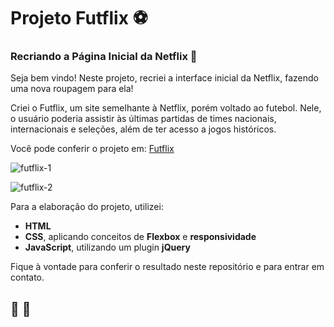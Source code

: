 # Projeto Futflix :soccer:

### Recriando a Página Inicial da Netflix :cinema:

Seja bem vindo! Neste projeto, recriei a interface inicial da Netflix, fazendo uma nova roupagem para ela!

Criei o Futflix, um site semelhante à Netflix, porém voltado ao futebol. Nele, o usuário poderia assistir às últimas partidas de times nacionais, internacionais e seleções, além de ter acesso a jogos históricos.

Você pode conferir o projeto em: [Futflix](https://gabrielcarvalhoc.github.io/projeto-futflix/)

![futflix-1](https://user-images.githubusercontent.com/82124316/121416647-67692a00-c93f-11eb-86c1-f3ef2d949e1e.jpeg)

![futflix-2](https://user-images.githubusercontent.com/82124316/121416652-69cb8400-c93f-11eb-8938-05f5e7f36f5f.jpeg)

Para a elaboração do projeto, utilizei:

- **HTML**
- **CSS**, aplicando conceitos de **Flexbox** e **responsividade**
- **JavaScript**, utilizando um plugin **jQuery**

Fique à vontade para conferir o resultado neste repositório e para entrar em contato.

## :rocket: :rocket:

